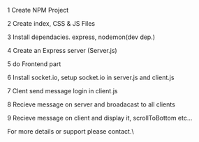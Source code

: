 1  Create NPM Project

2 Create index, CSS & JS Files

3 Install dependacies. express, nodemon(dev dep.)

4 Create an Express server (Server.js)

5 do Frontend part

6 Install socket.io, setup socket.io in server.js and client.js

7 Clent send message login in client.js

8 Recieve message on server and broadacast to all clients

9 Recieve message on client and display it, scrollToBottom etc...

For more details or support please contact.\

